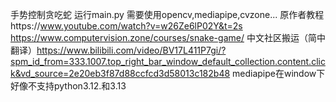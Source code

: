 手势控制贪吃蛇
运行main.py
需要使用opencv,mediapipe,cvzone...
原作者教程https://www.youtube.com/watch?v=w26Ze6lP02Y&t=2s
https://www.computervision.zone/courses/snake-game/
中文社区搬运（简中翻译）https://www.bilibili.com/video/BV17L411P7gi/?spm_id_from=333.1007.top_right_bar_window_default_collection.content.click&vd_source=2e20eb3f87d88ccfcd3d58013c182b48
mediapipe在window下好像不支持python3.12.和3.13

